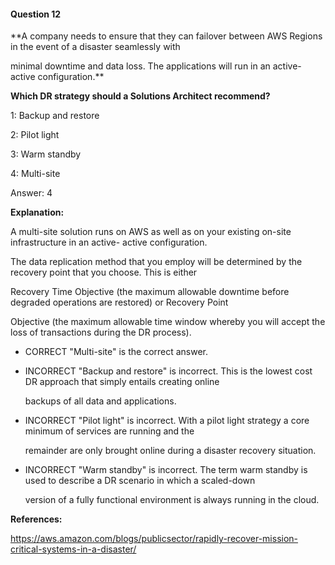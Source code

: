 #### Question  12


**A company needs to ensure that they can failover between AWS Regions in the event of a disaster seamlessly with

minimal downtime and data loss. The applications will run in an active-active configuration.**


**Which DR strategy should a Solutions Architect recommend?**


1: Backup and restore


2: Pilot light


3: Warm standby


4: Multi-site


Answer: 4


**Explanation:**


A multi-site solution runs on AWS as well as on your existing on-site infrastructure in an active- active configuration.

The data replication method that you employ will be determined by the recovery point that you choose. This is either

Recovery Time Objective (the maximum allowable downtime before degraded operations are restored) or Recovery Point

Objective (the maximum allowable time window whereby you will accept the loss of transactions during the DR process).


- CORRECT "Multi-site" is the correct answer.


- INCORRECT "Backup and restore" is incorrect. This is the lowest cost DR approach that simply entails creating online

  backups of all data and applications.


- INCORRECT "Pilot light" is incorrect. With a pilot light strategy a core minimum of services are running and the

  remainder are only brought online during a disaster recovery situation.


- INCORRECT "Warm standby" is incorrect. The term warm standby is used to describe a DR scenario in which a scaled-down

  version of a fully functional environment is always running in the cloud.


**References:**


https://aws.amazon.com/blogs/publicsector/rapidly-recover-mission-critical-systems-in-a-disaster/

